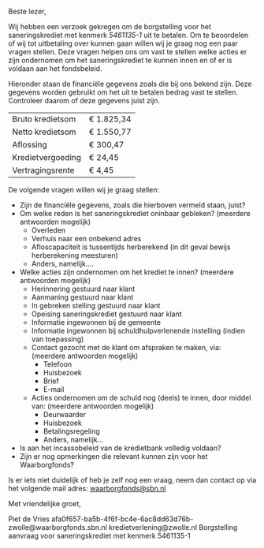 Beste lezer,

Wij hebben een verzoek gekregen om de borgstelling voor het saneringskrediet met kenmerk *5461135-1* uit te betalen. Om te beoordelen of wij tot uitbetaling over kunnen gaan willen wij je graag nog een paar vragen stellen. Deze vragen helpen ons om vast te stellen welke acties er zijn ondernomen om het saneringskrediet te kunnen innen en of er is voldaan aan het fondsbeleid.

Hieronder staan de financiële gegevens zoals die bij ons bekend zijn. Deze gegevens worden gebruikt om het uit te betalen bedrag vast te stellen.
Controleer daarom of deze gegevens juist zijn.

|   |   |
| - | - |
| Bruto kredietsom | € 1.825,34 |
| Netto kredietsom | € 1.550,77 |
| Aflossing | € 300,47
| Kredietvergoeding | € 24,45 |
| Vertragingsrente | € 4,45 |

De volgende vragen willen wij je graag stellen:

* Zijn de financiële gegevens, zoals die hierboven vermeld staan, juist?
* Om welke reden is het saneringskrediet oninbaar gebleken? (meerdere antwoorden mogelijk)
    * Overleden
    * Verhuis naar een onbekend adres
    * Afloscapaciteit is tussentijds herberekend (in dit geval bewijs herberekening meesturen)
    * Anders, namelijk....
* Welke acties zijn ondernomen om het krediet te innen? (meerdere antwoorden mogelijk)
    * Herinnering gestuurd naar klant
    * Aanmaning gestuurd naar klant
    * In gebreken stelling gestuurd naar klant
    * Opeising saneringskrediet gestuurd naar klant
    * Informatie ingewonnen bij de gemeente
    * Informatie ingewonnen bij schuldhulpverlenende instelling (indien van toepassing)
    * Contact gezocht met de klant om afspraken te maken, via: (meerdere antwoorden mogelijk)
        * Telefoon
        * Huisbezoek
        * Brief
        * E-mail
    * Acties ondernomen om de schuld nog (deels) te innen, door middel van: (meerdere antwoorden mogelijk)
        * Deurwaarder
        * Huisbezoek
        * Betalingsregeling
        * Anders, namelijk...
* Is aan het incassobeleid van de kredietbank volledig voldaan?
* Zijn er nog opmerkingen die relevant kunnen zijn voor het Waarborgfonds?

Is er iets niet duidelijk of heb je zelf nog een vraag, neem dan contact op via het volgende mail adres: waarborgfonds@sbn.nl

Met vriendelijke groet,

<from>
    <name>Piet de Vries</name>
    <email>afa0f657-ba5b-4f6f-bc4e-6ac8dd63d76b-zwolle@waarborgfonds.sbn.nl</email>
</from>
<to>
    <email>kredietverlening@zwolle.nl</email>
</to>
<subject>Borgstelling aanvraag voor saneringskrediet met kenmerk 5461135-1</subject>
